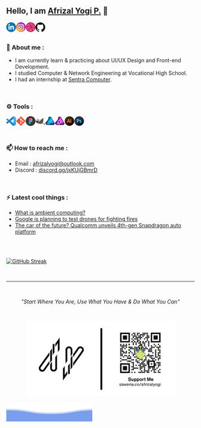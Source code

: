 <!-- Afrizal Yogi - README Profiles -->

## Hello, I am <a href="https://afrizalyogi.github.io" target="_blank">Afrizal Yogi P.</a> 👋

<a href="https://www.linkedin.com/in/afrizalyogi" target="_blank"> 
	<img src="https://github.com/afrizalyogi/afrizalyogi.github.io/blob/master/Assets/Icons/LinkedIn.png" align="left" alt="LinkedIn"/>
</a>
<a href="https://www.instagram.com/afrizalyogi.id/" target="_blank">
	<img src="https://github.com/afrizalyogi/afrizalyogi.github.io/blob/master/Assets/Icons/Instagram.png" align="left" alt="Instagram"/>
</a>
<a href="https://dribbble.com/afrizalyogi" target="_blank"> 
	<img src="https://github.com/afrizalyogi/afrizalyogi.github.io/blob/master/Assets/Icons/Dribbble.png" align="left" alt="Dribbble"/>
</a>
<a href="https://github.com/afrizalyogi" target="_blank"> 
	<img src="https://github.com/afrizalyogi/afrizalyogi.github.io/blob/master/Assets/Icons/Github.png" align="left" alt="Github"/>
</a>

<br>
<br>

### 📖 About me :
- I am currently learn & practicing about UI/UX Design and Front-end Development.
- I studied Computer & Network Engineering at Vocational High School.
- I had an internship at <a href="https://www.sentracomputer.com" target="_blank">Sentra Computer</a>.

<br>

### ⚙ Tools :
<a href="https://code.visualstudio.com/" target="_blank"> 
	<img src="https://github.com/afrizalyogi/afrizalyogi.github.io/blob/master/Assets/Icons/VSCode.png" align="left" alt="VS Code"/>
</a>
<a href="https://git-scm.com/" target="_blank">
	<img src="https://github.com/afrizalyogi/afrizalyogi.github.io/blob/master/Assets/Icons/Git.png" align="left" alt="Git"/> 
</a>
<a href="https://www.figma.com/" target="_blank">
	<img src="https://github.com/afrizalyogi/afrizalyogi.github.io/blob/master/Assets/Icons/Figma.png" align="left" alt="Figma"/>
</a>
<a href="https://www.gimp.org/" target="_blank">
	<img src="https://github.com/afrizalyogi/afrizalyogi.github.io/blob/master/Assets/Icons/GIMP.png" align="left" alt="GIMP"/>
</a>
<a href="https://affinity.serif.com/en-us/designer/" target="_blank">
	<img src="https://github.com/afrizalyogi/afrizalyogi.github.io/blob/master/Assets/Icons/AffinityDesigner.png" align="left" alt="Affinity Designer"/>
</a>
<a href="https://affinity.serif.com/en-us/photo/" target="_blank">
	<img src="https://github.com/afrizalyogi/afrizalyogi.github.io/blob/master/Assets/Icons/AffinityPhoto.png" align="left" alt="Affinity Photo"/>
</a>
<a href="https://www.adobe.com/products/illustrator.html" target="_blank">
	<img src="https://github.com/afrizalyogi/afrizalyogi.github.io/blob/master/Assets/Icons/AdobeIllustrator.png" align="left" alt="Adobe Illustrator"/>
</a>
<a href="https://www.adobe.com/products/photoshop.html" target="_blank">
	<img src="https://github.com/afrizalyogi/afrizalyogi.github.io/blob/master/Assets/Icons/AdobePhotoshop.png" align="left" alt="Adobe Photoshop"/>
</a>

<br>
<br>
<br>

### 📫 How to reach me :
- Email : <a href="mailto:afrizalyogi@outlook.com" target="_blank">afrizalyogi@outlook.com</a>
- Discord : <a href="https://discord.gg/jxKUjGBmrD" target="_blank">discord.gg/jxKUjGBmrD</a>

<br>

### ⚡ Latest cool things :
- [What is ambient computing?](https://www.digitaltrends.com/computing/what-is-ambient-computing/)
- [Google is planning to test drones for fighting fires](https://www.digitaltrends.com/news/google-is-planning-to-test-drones-for-fighting-fires/)
- [The car of the future? Qualcomm unveils 4th-gen Snapdragon auto platform](https://www.digitaltrends.com/cars/qualcomm-4th-gen-snapdragon-automotive-cockpit/)

<br>
<br>

[![GitHub Streak](http://github-readme-streak-stats.herokuapp.com?user=afrizalyogi&theme=algolia&hide_border=true)](https://git.io/streak-stats)

<br>

---

<br>

<p align="center">
  <i>"Start Where You Are, Use What You Have & Do What You Can"</i>
</p>

<br>
	
<p  align="center">
	<a href="https://saweria.co/afrizalyogi" target="_blank">
		<img src="https://github.com/afrizalyogi/afrizalyogi.github.io/blob/master/Assets/Images/AY_SaweriaQR.png" alt="Support Me" width="400px"/>
	</a>
</p>

![Afrizal Yogi](https://github.com/afrizalyogi/afrizalyogi.github.io/blob/master/Assets/GIF/bottom_header.svg?raw=true)
